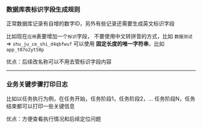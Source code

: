 ### 数据库表标识字段生成规则

正常数据库记录有自增的数字ID，另外有些记录还需要生成英文标识字段

比如现在`应用`表要增加一个`标识`字段，
不要使用中文转拼音的方式，比如 `数据测试` => `shu_ju_ce_shi_d4qbfwuf`
可以使用 **固定长度的唯一字符串**，比如 `app_t07o2yt58p`

优点：后续改名称可以不用去管标识字段内容

---

### 业务关键步骤打印日志

比如以任务执行为例，在任务开始，任务阶段1，任务阶段2，... 任务阶段N，任务结束都可以打印一些关键信息

优点：方便查看执行情况和后续定位问题